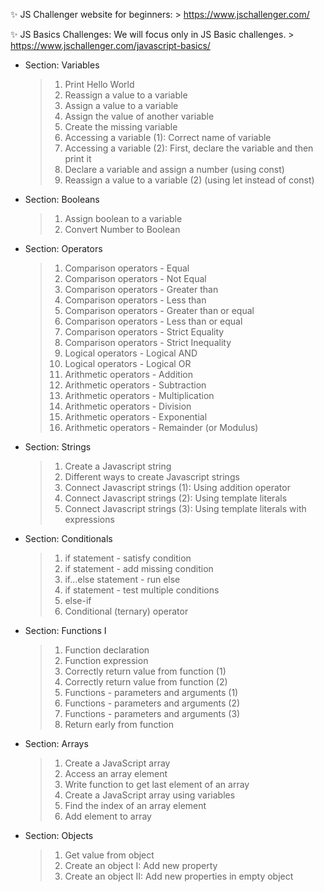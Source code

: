 ✨ JS Challenger website for beginners:
    > https://www.jschallenger.com/

✨ JS Basics Challenges:
    We will focus only in JS Basic challenges.
    > https://www.jschallenger.com/javascript-basics/

- Section: Variables
    > 1. Print Hello World
    > 2. Reassign a value to a variable
    > 3. Assign a value to a variable
    > 4. Assign the value of another variable
    > 5. Create the missing variable
    > 6. Accessing a variable (1): Correct name of variable
    > 7. Accessing a variable (2): First, declare the variable and then print it
    > 8. Declare a variable and assign a number (using const)
    > 9. Reassign a value to a variable (2) (using let instead of const)

- Section: Booleans
    > 1. Assign boolean to a variable
    > 2. Convert Number to Boolean

- Section: Operators
    > 1. Comparison operators - Equal
    > 2. Comparison operators - Not Equal
    > 3. Comparison operators - Greater than
    > 4. Comparison operators - Less than
    > 5. Comparison operators - Greater than or equal
    > 6. Comparison operators - Less than or equal
    > 7. Comparison operators - Strict Equality
    > 8. Comparison operators - Strict Inequality
    > 9. Logical operators - Logical AND
    > 10. Logical operators - Logical OR
    > 11. Arithmetic operators - Addition
    > 12. Arithmetic operators - Subtraction
    > 13. Arithmetic operators - Multiplication
    > 14. Arithmetic operators - Division
    > 15. Arithmetic operators - Exponential
    > 16. Arithmetic operators - Remainder (or Modulus)

- Section: Strings
    > 1. Create a Javascript string
    > 2. Different ways to create Javascript strings
    > 3. Connect Javascript strings (1): Using addition operator
    > 4. Connect Javascript strings (2): Using template literals
    > 5. Connect Javascript strings (3): Using template literals with expressions

- Section: Conditionals
    > 1. if statement - satisfy condition
    > 2. if statement - add missing condition
    > 3. if...else statement - run else
    > 4. if statement - test multiple conditions
    > 5. else-if
    > 6. Conditional (ternary) operator

- Section: Functions I
    > 1. Function declaration
    > 2. Function expression
    > 3. Correctly return value from function (1)
    > 4. Correctly return value from function (2)
    > 5. Functions - parameters and arguments (1)
    > 6. Functions - parameters and arguments (2)
    > 7. Functions - parameters and arguments (3)
    > 8. Return early from function

- Section: Arrays
    > 1. Create a JavaScript array
    > 2. Access an array element
    > 3. Write function to get last element of an array
    > 4. Create a JavaScript array using variables
    > 5. Find the index of an array element
    > 6. Add element to array

- Section: Objects
    > 1. Get value from object
    > 2. Create an object I: Add new property
    > 3. Create an object II: Add new properties in empty object